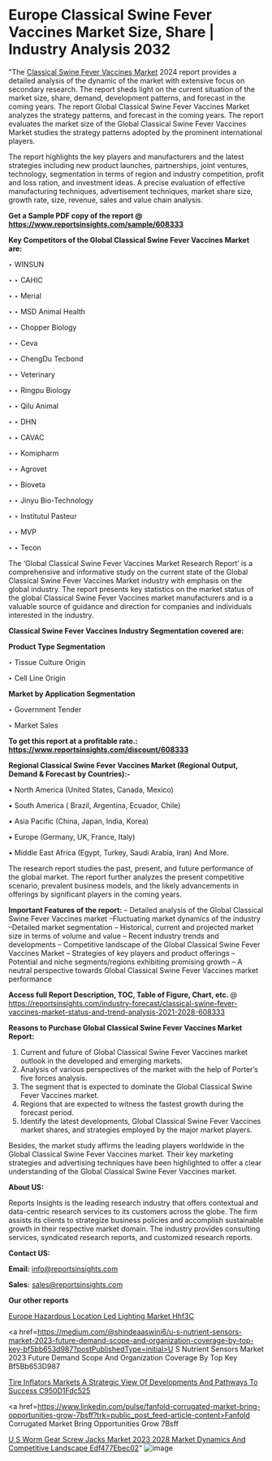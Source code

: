 # Europe Classical Swine Fever Vaccines Market Size, Share | Industry Analysis 2032

"The <a href=https://www.reportsinsights.com/sample/608333>Classical Swine Fever Vaccines Market</a> 2024 report provides a detailed analysis of the dynamic of the market with extensive focus on secondary research. The report sheds light on the current situation of the market size, share, demand, development patterns, and forecast in the coming years. The report Global Classical Swine Fever Vaccines Market analyzes the strategy patterns, and forecast in the coming years. The report evaluates the market size of the Global Classical Swine Fever Vaccines Market studies the strategy patterns adopted by the prominent international players.

The report highlights the key players and manufacturers and the latest strategies including new product launches, partnerships, joint ventures, technology, segmentation in terms of region and industry competition, profit and loss ration, and investment ideas. A precise evaluation of effective manufacturing techniques, advertisement techniques, market share size, growth rate, size, revenue, sales and value chain analysis.

<strong>Get a Sample PDF copy of the report @ <a href=https://www.reportsinsights.com/sample/608333 style=color:#0000ff;>https://www.reportsinsights.com/sample/608333</a></strong>

<strong>Key Competitors of the Global Classical Swine Fever Vaccines Market are:</strong>

‣ WINSUN

‣ 
‣ CAHIC

‣ 
‣ Merial

‣ 
‣ MSD Animal Health

‣ 
‣ Chopper Biology

‣ 
‣ Ceva

‣ 
‣ ChengDu Tecbond

‣ 
‣ Veterinary

‣ 
‣ Ringpu Biology

‣ 
‣ Qilu Animal

‣ 
‣ DHN

‣ 
‣ CAVAC

‣ 
‣ Komipharm

‣ 
‣ Agrovet

‣ 
‣ Bioveta

‣ 
‣ Jinyu Bio-Technology

‣ 
‣ Institutul Pasteur

‣ 
‣ MVP

‣ 
‣ Tecon

The ‘Global Classical Swine Fever Vaccines Market Research Report’ is a comprehensive and informative study on the current state of the Global Classical Swine Fever Vaccines Market industry with emphasis on the global industry. The report presents key statistics on the market status of the global Classical Swine Fever Vaccines market manufacturers and is a valuable source of guidance and direction for companies and individuals interested in the industry.

<strong>Classical Swine Fever Vaccines Industry Segmentation covered are:</strong>

<strong>Product Type Segmentation</strong>

‣    Tissue Culture Origin

‣ Cell Line Origin

<strong>Market by Application Segmentation</strong>

‣   Government Tender

‣ Market Sales

<strong>To get this report at a profitable rate.: <a href=https://www.reportsinsights.com/discount/608333 style=color:#0000ff;>https://www.reportsinsights.com/discount/608333</a></strong>

<strong>Regional Classical Swine Fever Vaccines Market (Regional Output, Demand &amp; Forecast by Countries):-</strong>

• North America (United States, Canada, Mexico)

• South America ( Brazil, Argentina, Ecuador, Chile)

• Asia Pacific (China, Japan, India, Korea)

• Europe (Germany, UK, France, Italy)

• Middle East Africa (Egypt, Turkey, Saudi Arabia, Iran) And More.

The research report studies the past, present, and future performance of the global market. The report further analyzes the present competitive scenario, prevalent business models, and the likely advancements in offerings by significant players in the coming years.

<strong>Important Features of the report:</strong>
– Detailed analysis of the Global Classical Swine Fever Vaccines market
–Fluctuating market dynamics of the industry
–Detailed market segmentation
– Historical, current and projected market size in terms of volume and value
– Recent industry trends and developments
– Competitive landscape of the Global Classical Swine Fever Vaccines Market
– Strategies of key players and product offerings
– Potential and niche segments/regions exhibiting promising growth
– A neutral perspective towards Global Classical Swine Fever Vaccines market performance

<strong>Access full Report Description, TOC, Table of Figure, Chart, etc. </strong>@   <a href=https://reportsinsights.com/industry-forecast/classical-swine-fever-vaccines-market-status-and-trend-analysis-2021-2028-608333 style=color:#0000ff;>https://reportsinsights.com/industry-forecast/classical-swine-fever-vaccines-market-status-and-trend-analysis-2021-2028-608333</a>

<strong>Reasons to Purchase Global Classical Swine Fever Vaccines Market Report:</strong>
1. Current and future of Global Classical Swine Fever Vaccines market outlook in the developed and emerging markets.
2. Analysis of various perspectives of the market with the help of Porter’s five forces analysis.
3. The segment that is expected to dominate the Global Classical Swine Fever Vaccines market.
4. Regions that are expected to witness the fastest growth during the forecast period.
5. Identify the latest developments, Global Classical Swine Fever Vaccines market shares, and strategies employed by the major market players.

Besides, the market study affirms the leading players worldwide in the Global Classical Swine Fever Vaccines market. Their key marketing strategies and advertising techniques have been highlighted to offer a clear understanding of the Global Classical Swine Fever Vaccines market.

<strong><strong>About US</strong>:</strong>

Reports Insights is the leading research industry that offers contextual and data-centric research services to its customers across the globe. The firm assists its clients to strategize business policies and accomplish sustainable growth in their respective market domain. The industry provides consulting services, syndicated research reports, and customized research reports.

<strong>Contact US:</strong>

<p class=><b>Email:</b> <a href=mailto:info@reportsinsights.com>info@reportsinsights.com</a></p>
<p class=><b>Sales:</b> <a href=mailto:sales@reportsinsights.com>sales@reportsinsights.com</a></p>

<strong>Our other reports</strong>

<a href=https://www.linkedin.com/pulse/europe-hazardous-location-led-lighting-market-hhf3c/>Europe Hazardous Location Led Lighting Market Hhf3C</a>

<a href=https://medium.com/@shindeaaswini6/u-s-nutrient-sensors-market-2023-future-demand-scope-and-organization-coverage-by-top-key-bf5bb653d987?postPublishedType=initial>U S Nutrient Sensors Market 2023 Future Demand Scope And Organization Coverage By Top Key Bf5Bb653D987</a>

<a href=https://medium.com/@reportinsights.ja/tire-inflators-markets-a-strategic-view-of-developments-and-pathways-to-success-c950d1fdc525>Tire Inflators Markets A Strategic View Of Developments And Pathways To Success C950D1Fdc525</a>

<a href=https://www.linkedin.com/pulse/fanfold-corrugated-market-bring-opportunities-grow-7bsff?trk=public_post_feed-article-content>Fanfold Corrugated Market Bring Opportunities Grow 7Bsff</a>

<a href=https://medium.com/@nadeemkazi0003/u-s-worm-gear-screw-jacks-market-2023-2028-market-dynamics-and-competitive-landscape-edf477ebec02>U S Worm Gear Screw Jacks Market 2023 2028 Market Dynamics And Competitive Landscape Edf477Ebec02</a>"
![image](https://github.com/Jaayaachit/RIGlobal/assets/158452289/4c1d389d-7b49-4921-99d3-56a923de8e1d)
